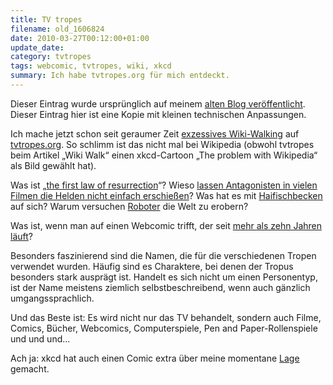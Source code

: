 ```yaml
---
title: TV tropes
filename: old_1606824
date: 2010-03-27T00:12:00+01:00
update_date:
category: tvtropes
tags: webcomic, tvtropes, wiki, xkcd
summary: Ich habe tvtropes.org für mich entdeckt.
---
```

Dieser Eintrag wurde ursprünglich auf meinem [alten Blog veröffentlicht](https://stu.blogger.de/stories/1606824/). Dieser Eintrag hier ist eine Kopie mit kleinen technischen Anpassungen.

Ich mache jetzt schon seit geraumer Zeit [exzessives Wiki-Walking](https://tvtropes.org/pmwiki/pmwiki.php/Main/WikiWalk) auf [tvtropes.org](https://tvtropes.org). So schlimm ist das nicht mal bei Wikipedia (obwohl tvtropes beim Artikel „Wiki Walk“ einen xkcd-Cartoon „The problem with Wikipedia“ als Bild gewählt hat).

Was ist „[the first law of resurrection](https://tvtropes.org/pmwiki/pmwiki.php/Main/FirstLawOfResurrection)“? Wieso [lassen Antagonisten in vielen Filmen die Helden nicht einfach erschießen](https://tvtropes.org/pmwiki/pmwiki.php/Main/BondVillainStupidity)?
Was hat es mit [Haifischbecken](https://tvtropes.org/pmwiki/pmwiki.php/Main/SharkPool) auf sich? Warum versuchen [Roboter](https://tvtropes.org/pmwiki/pmwiki.php/Main.AIIsACrapshoot) die Welt zu erobern?

Was ist, wenn man auf einen Webcomic trifft, der seit [mehr als zehn Jahren läuft](https://tvtropes.org/pmwiki/pmwiki.php/Main/ArchiveBinge)?

Besonders faszinierend sind die Namen, die für die verschiedenen Tropen verwendet wurden. Häufig sind es Charaktere, bei denen der Tropus besonders stark ausprägt ist. Handelt es sich nicht um einen Personentyp, ist der Name meistens ziemlich selbstbeschreibend, wenn auch gänzlich umgangssprachlich.

Und das Beste ist: Es wird nicht nur das TV behandelt, sondern auch Filme, Comics, Bücher, Webcomics, Computerspiele, Pen and Paper-Rollenspiele und und und...

Ach ja: xkcd hat auch einen Comic extra über meine momentane [Lage](https://www.xkcd.com/609/) gemacht.
